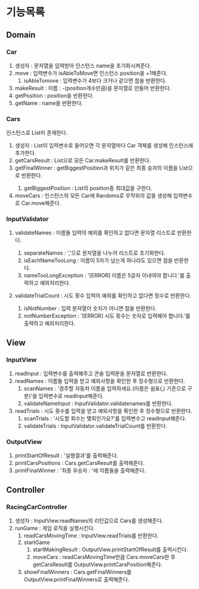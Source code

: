 # 기능목록
## Domain
### Car
1. 생성자 : 문자열을 입력받아 인스턴스 name을 초기화시켜준다. 
2. move : 입력변수가 isAbleToMove면  인스턴스 position을 +1해준다. 
   1. isAbleTomove : 입력변수가 4보다 크거나 같으면 참을 반환한다. 
3. makeResult : 이름 : -(position개수만큼)을 문자열로 만들어 반환한다. 
4. getPosition : position을 반환한다. 
5. getName : name을 반환한다. 

### Cars
인스턴스로 List<Car>이 존재한다. 
1. 생성자 : List<String>이 입력변수로 들어오면 각 문자열마다 Car 객체를 생성해 인스턴스에 추가한다. 
2. getCarsResult : List<String>으로 모든 Car.makeResult를 반환한다. 
3. getFinalWinner : getBiggestPosition과 위치가 같은 최종 승자의 이름을 List<String>으로 반환한다. 
   1. getBiggestPosition : List<Car>의 position중 최대값을 구한다. 
4. moveCars : 인스턴스의 모든 Car에 Randoms로 무작위의 값을 생성해 입력변수로 Car.move해준다. 

### InputValidator
1. validateNames : 이름들 입력의 예외를 확인하고 없다면 문자열 리스트로 반환한다. 
   1. separateNames : ','으로 문자열을 나누어 리스트로 초기화한다. 
   2. isEachNameTooLong : 이름이 5자가 넘는게 하나라도 있으면 참을 반환한다. 
   3. nameTooLongException : '[ERROR] 이름은 5글자 이내여야 합니다.'를 출력하고 예외처리한다. 

2. validateTrialCount : 시도 횟수 입력의 예외를 확인하고 없다면 정수로 반환한다. 
   1. isNotNumber : 입력 문자열이 숫자가 아니면 참을 반환한다. 
   2. notNumberException : '[ERROR] 시도 횟수는 숫자로 입력해야 합니다.'를 출력하고 예외처리한다.

## View
### InputView
1. readInput : 입력변수를 출력해주고 콘솔 입력문을 문자열로 반환한다. 
2. readNames : 이름들 입력을 받고 예외사항을 확인한 후 정수형으로 반환한다. 
   1. scanNames : '경주할 자동차 이름을 입력하세요.(이름은 쉼표(,) 기준으로 구분)'을 입력변수로 readInput해준다. 
   2. validateNameInput : InputValidator.validatenames를 반환한다. 
3. readTrials : 시도 횟수를 입력을 받고 예외사항을 확인한 후 정수형으로 반환한다. 
   1. scanTrials : '시도할 회수는 몇회인가요?'를 입력변수고 readInput해준다. 
   2. validateTrials : InputValidator.validateTrialCount를 반환한다. 

### OutputView
1. printStartOfResult : '실행결과'를 출력해준다. 
2. printCarsPositions : Cars.getCarsResult를 출력해준다. 
3. printFinalWinner : '최종 우승자 : '에 이름들을 출력해준다. 

## Controller
### RacingCarController
1. 생성자 : InputView.readNames의 리턴값으로 Cars를 생성해준다. 
2. runGame : 게임 로직을 실행시킨다. 
   1. readCarsMovingTime : InputView.readTrials를 반환한다. 
   2. startGame
      1. startMakingResult : OutputView.printStartOfResult를 출력시킨다. 
      2. moveCars : readCarsMovingTime만큼 Cars.moveCars한 후 getCarsResult를 OutputView.printCarsPosition해준다.
   3. showFinalWinners : Cars.getFinalWinners를 OutputView.printFinalWinners로 출력해준다. 